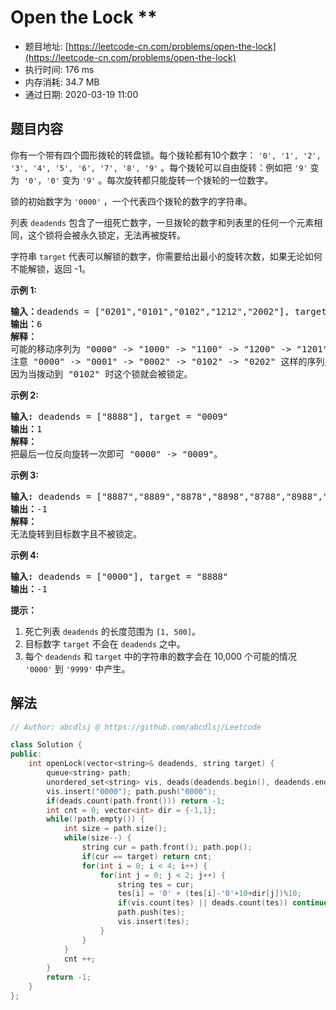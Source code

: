 # Open the Lock **
- 题目地址: [https://leetcode-cn.com/problems/open-the-lock](https://leetcode-cn.com/problems/open-the-lock)
- 执行时间: 176 ms
- 内存消耗: 34.7 MB
- 通过日期: 2020-03-19 11:00

## 题目内容
<p>你有一个带有四个圆形拨轮的转盘锁。每个拨轮都有10个数字： <code>'0', '1', '2', '3', '4', '5', '6', '7', '8', '9'</code> 。每个拨轮可以自由旋转：例如把 <code>'9'</code> 变为  <code>'0'</code><font color="#333333" face="Helvetica Neue, Helvetica, Arial, sans-serif"><span style="background-color:#ffffff; font-size:14px">，</span></font><code>'0'</code> 变为 <code>'9'</code> 。每次旋转都只能旋转一个拨轮的一位数字。</p>

<p>锁的初始数字为 <code>'0000'</code> ，一个代表四个拨轮的数字的字符串。</p>

<p>列表 <code>deadends</code> 包含了一组死亡数字，一旦拨轮的数字和列表里的任何一个元素相同，这个锁将会被永久锁定，无法再被旋转。</p>

<p>字符串 <code>target</code> 代表可以解锁的数字，你需要给出最小的旋转次数，如果无论如何不能解锁，返回 -1。</p>



<p><strong>示例 1:</strong></p>

<pre>
<strong>输入：</strong>deadends = ["0201","0101","0102","1212","2002"], target = "0202"
<strong>输出：</strong>6
<strong>解释：</strong>
可能的移动序列为 "0000" -> "1000" -> "1100" -> "1200" -> "1201" -> "1202" -> "0202"。
注意 "0000" -> "0001" -> "0002" -> "0102" -> "0202" 这样的序列是不能解锁的，
因为当拨动到 "0102" 时这个锁就会被锁定。
</pre>

<p><strong>示例 2:</strong></p>

<pre>
<strong>输入:</strong> deadends = ["8888"], target = "0009"
<strong>输出：</strong>1
<strong>解释：</strong>
把最后一位反向旋转一次即可 "0000" -> "0009"。
</pre>

<p><strong>示例 3:</strong></p>

<pre>
<strong>输入:</strong> deadends = ["8887","8889","8878","8898","8788","8988","7888","9888"], target = "8888"
<strong>输出：</strong>-1
<strong>解释：
</strong>无法旋转到目标数字且不被锁定。
</pre>

<p><strong>示例 4:</strong></p>

<pre>
<strong>输入:</strong> deadends = ["0000"], target = "8888"
<strong>输出：</strong>-1
</pre>



<p><strong>提示：</strong></p>

<ol>
	<li>死亡列表 <code>deadends</code> 的长度范围为 <code>[1, 500]</code>。</li>
	<li>目标数字 <code>target</code> 不会在 <code>deadends</code> 之中。</li>
	<li>每个 <code>deadends</code> 和 <code>target</code> 中的字符串的数字会在 10,000 个可能的情况 <code>'0000'</code> 到 <code>'9999'</code> 中产生。</li>
</ol>


## 解法
```cpp
// Author: abcdlsj @ https://github.com/abcdlsj/Leetcode

class Solution {
public:
    int openLock(vector<string>& deadends, string target) {
        queue<string> path;
        unordered_set<string> vis, deads(deadends.begin(), deadends.end());
        vis.insert("0000"); path.push("0000");
        if(deads.count(path.front())) return -1;
        int cnt = 0; vector<int> dir = {-1,1};
        while(!path.empty()) {
            int size = path.size();
            while(size--) {
                string cur = path.front(); path.pop();
                if(cur == target) return cnt;
                for(int i = 0; i < 4; i++) {
                    for(int j = 0; j < 2; j++) {
                        string tes = cur;
                        tes[i] = '0' + (tes[i]-'0'+10+dir[j])%10;
                        if(vis.count(tes) || deads.count(tes)) continue;
                        path.push(tes);
                        vis.insert(tes);
                    }
                }
            }
            cnt ++;
        }
        return -1;
    }
};

```